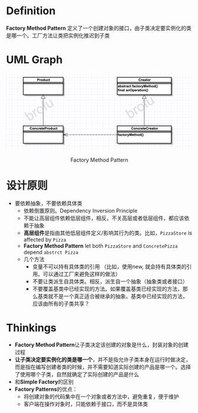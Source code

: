 # Definition
**Factory Method Pattern** 定义了一个创建对象的接口，由子类决定要实例化的类是哪一个。工厂方法让类把实例化推迟到子类


# UML Graph
![fm-2][fm-2] 
<center>Factory Method Pattern</center>

# 设计原则
* 要依赖抽象，不要依赖具体类
    * 依赖倒置原则。Dependency Inversion Principle
    * 不能让高层组件依赖低层组件，相反，不关高层或者低层组件，都应该依赖于抽象
    * **高层组件**是指由其他低层组件定义/影响其行为的类。比如，`PizzaStore` is affected by `Pizza`
    * **Factory Method Pattern** let both `PizzaStore` and `ConcretePizza` depend `abstrct Pizza`
    * 几个方法
        * 变量不可以持有具体类的引用 （比如，使用new, 就会持有具体类的引用。可以通过工厂来避免这样的做法）
        * 不要让类派生自具体类。相反，派生自一个抽象（抽象类或者接口）
        * 不要覆盖基类中已经实现的方法。如果覆盖基类已经实现的方法，那么基类就不是一个真正适合被继承的抽象。基类中已经实现的方法，应该由所有的子类共享？

# Thinkings
* **Factory Method Pattern**让子类决定该创建的对象是什么，封装对象的创建过程
* **让子类决定要实例化的类是哪一个**，并不是指允许子类本身在运行时做决定，而是指在编写创建者类的时候，并不需要知道实际创建的产品是哪一个。选择了使用哪个子类，自然就确定了实际创建的产品是什么 
* 和**Simple Factory**的区别
* **Factory Patterns**的优点：
    * 将创建对象的代码集中在一个对象或者方法中，避免重复，便于维护
    * 客户端在操作对象时，只能依赖于接口，而不是具体类

[fm-2]:factory/wm/fm-2.png
